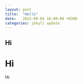 ```yaml
---
layout: post
title:  "Hello"
date:   2022-09-04 16:00:00 +0300
categories: jekyll update
---
```

## Hi
# Hi
Hi

